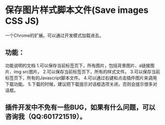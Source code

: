 # 保存图片样式脚本文件(Save images CSS JS)
一个Chrome的扩展。可以通过开发模式加载进去。
## 功能：
功能说明的文档
1.可以保存当前标签页下，所有图片，包括背景图片、a链接图片、img src图片。
2.可以保存当前标签页下，所有的样式文件。
3.可以保存当前标签页下，所有的Javascript脚本文件。
4.可以通过右键和点击插件图片来调用下载功能。
5.下载的时候，建议把下载提示对话框选项关闭，否则会提示很多对话框。

## 插件开发中不免有一些BUG，如果有什么问题，可以咨询我（QQ:601721519）。
